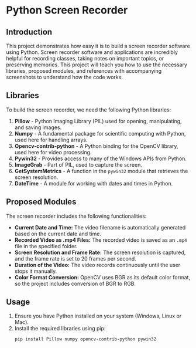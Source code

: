 # Python Screen Recorder

## Introduction
This project demonstrates how easy it is to build a screen recorder software using Python. Screen recorder software and applications are incredibly helpful for recording classes, taking notes on important topics, or preserving memories. This project will teach you how to use the necessary libraries, proposed modules, and references with accompanying screenshots to understand how the code works.

## Libraries
To build the screen recorder, we need the following Python libraries:

1. **Pillow** - Python Imaging Library (PIL) used for opening, manipulating, and saving images.
2. **Numpy** - A fundamental package for scientific computing with Python, used here for handling arrays.
3. **Opencv-contrib-python** - A Python binding for the OpenCV library, used here for video processing.
4. **Pywin32** - Provides access to many of the Windows APIs from Python.
5. **ImageGrab** - Part of PIL, used to capture the screen.
6. **GetSystemMetrics** - A function in the `pywin32` module that retrieves the screen resolution.
7. **DateTime** - A module for working with dates and times in Python.

## Proposed Modules
The screen recorder includes the following functionalities:

- **Current Date and Time:** The video filename is automatically generated based on the current date and time.
- **Recorded Video as .mp4 Files:** The recorded video is saved as an `.mp4` file in the specified folder.
- **Screen Resolution and Frame Rate:** The screen resolution is captured, and the frame rate is set to 20 frames per second.
- **Duration of the Video:** The video records continuously until the user stops it manually.
- **Color Format Conversion:** OpenCV uses BGR as its default color format, so the project includes conversion of BGR to RGB.

## Usage
1. Ensure you have Python installed on your system (Windows, Linux or Mac).
2. Install the required libraries using pip:
   ```bash
   pip install Pillow numpy opencv-contrib-python pywin32
